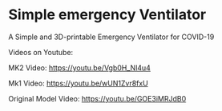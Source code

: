 # Simple emergency Ventilator

A Simple and 3D-printable Emergency Ventilator for COVID-19

Videos on Youtube:

MK2 Video: https://youtu.be/Vgb0H_Nl4u4

Mk1 Video: https://youtu.be/wUN1Zvr8fxU

Original Model Video: https://youtu.be/GOE3iMRJdB0

